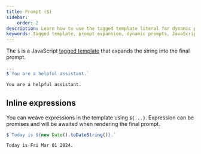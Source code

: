 ```yaml
---
title: Prompt ($)
sidebar:
    order: 2
description: Learn how to use the tagged template literal for dynamic prompt generation in GenAI scripts.
keywords: tagged template, prompt expansion, dynamic prompts, JavaScript templates, GenAI scripting
---
```


The `$` is a JavaScript [tagged template](https://developer.mozilla.org/en-US/docs/Web/JavaScript/Reference/Template_literals#tagged_templates) that expands the string into the final prompt.

```javascript title="example.genai.js"
...
$`You are a helpful assistant.`
```

```txt title="Final prompt"
You are a helpful assistant.
```

## Inline expressions

You can weave expressions in the template using `${...}`. Expression can be promises and will be awaited when rendering the final prompt.

```js title="example.genai.js"
$`Today is ${new Date().toDateString()}.`
```

```txt title="Final prompt"
Today is Fri Mar 01 2024.
```

